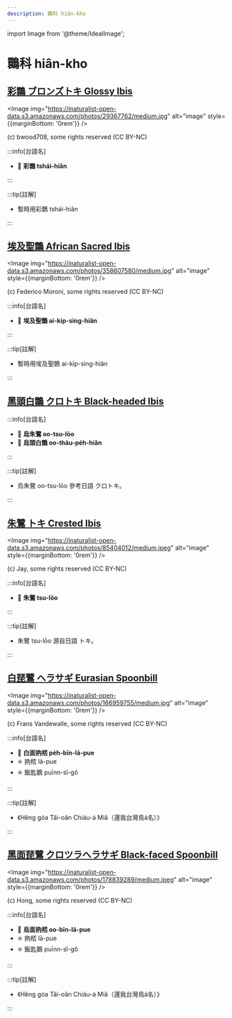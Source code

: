 ```yaml
---
description: 䴉科 hiân-kho
---
```


import Image from '@theme/IdealImage';

# 䴉科 hiân-kho

## [彩䴉 ブロンズトキ Glossy Ibis](https://ebird.org/species/gloibi)

<Image img="https://inaturalist-open-data.s3.amazonaws.com/photos/29367762/medium.jpg" alt="image" style={{marginBottom: '0rem'}} />

<p className="image-caption">
(c) bwood708, some rights reserved (CC BY-NC)
</p>

:::info[台語名]

- 🎯 **彩䴉 tshái-hiân**

:::

:::tip[註解]

- 暫時用彩䴉 tshái-hiân

:::

## [埃及聖䴉 African Sacred Ibis](https://ebird.org/species/sacibi2)

<Image img="https://inaturalist-open-data.s3.amazonaws.com/photos/358607580/medium.jpg" alt="image" style={{marginBottom: '0rem'}} />

<p className="image-caption">
(c) Federico Moroni, some rights reserved (CC BY-NC)
</p>

:::info[台語名]

- 🎯 **埃及聖䴉 ai-ki̍p-sìng-hiân**

:::

:::tip[註解]

- 暫時用埃及聖䴉 ai-ki̍p-sìng-hiân

:::

## [黑頭白䴉 クロトキ Black-headed Ibis](https://ebird.org/species/blhibi1)

:::info[台語名]

- 🎯 **烏朱鷺 oo-tsu-lōo**
- 🎯 **烏頭白䴉 oo-thâu-pe̍h-hiân**

:::

:::tip[註解]

- 烏朱鷺 oo-tsu-lōo 參考日語 クロトキ。

:::

## [朱鷺 トキ Crested Ibis](https://ebird.org/species/creibi1)

<Image img="https://inaturalist-open-data.s3.amazonaws.com/photos/85404012/medium.jpeg" alt="image" style={{marginBottom: '0rem'}} />

<p className="image-caption">
(c) Jay, some rights reserved (CC BY-NC)
</p>

:::info[台語名]

- 🎯 **朱鷺 tsu-lōo**

:::

:::tip[註解]

- 朱鷺 tsu-lōo 源自日語 トキ。

:::

## [白琵鷺 ヘラサギ Eurasian Spoonbill](https://ebird.org/species/eurspo1)

<Image img="https://inaturalist-open-data.s3.amazonaws.com/photos/166959755/medium.jpg" alt="image" style={{marginBottom: '0rem'}} />

<p className="image-caption">
(c) Frans Vandewalle, some rights reserved (CC BY-NC)
</p>

:::info[台語名]

- 🎯 **白面抐桮 pe̍h-bīn-lā-pue**
- ✳️ 抐桮 lā-pue
- ✳️ 飯匙鵝 puīnn-sî-gô

:::

:::tip[註解]

- 《Hêng góa Tâi-oân Chiáu-á Miâ（還我台灣鳥á名）》

:::

## [黑面琵鷺 クロツラヘラサギ Black-faced Spoonbill](https://ebird.org/species/blfspo1)

<Image img="https://inaturalist-open-data.s3.amazonaws.com/photos/178839289/medium.jpeg" alt="image" style={{marginBottom: '0rem'}} />

<p className="image-caption">
(c) Hong, some rights reserved (CC BY-NC)
</p>

:::info[台語名]

- 🎯 **烏面抐桮 oo-bīn-lā-pue**
- ✳️ 抐桮 lā-pue
- ✳️ 飯匙鵝 puīnn-sî-gô

:::

:::tip[註解]

- 《Hêng góa Tâi-oân Chiáu-á Miâ（還我台灣鳥á名）》

:::
